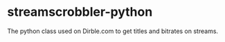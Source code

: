 streamscrobbler-python
======================

The python class used on Dirble.com to get titles and bitrates on streams.
